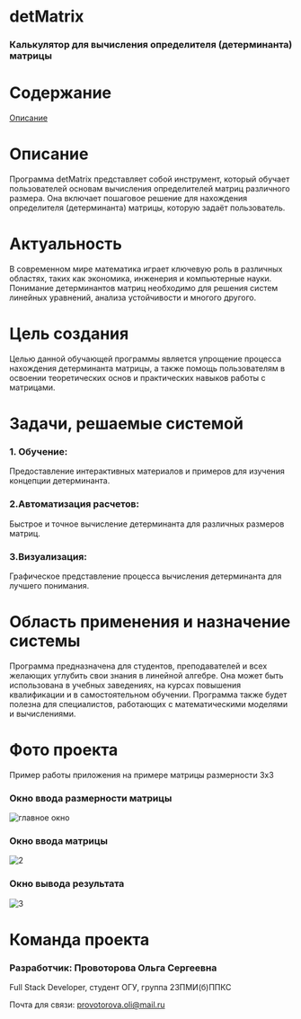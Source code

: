 # detMatrix
### Калькулятор для вычисления определителя (детерминанта) матрицы

# Содержание
[Описание](Описание)

# Описание
Программа detMatrix представляет собой инструмент, который обучает пользователей основам вычисления определителей матриц различного размера. Она включает пошаговое решение для нахождения определителя (детерминанта) матрицы, которую задаёт пользователь.

# Актуальность
В современном мире математика играет ключевую роль в различных областях, таких как экономика, инженерия и компьютерные науки. Понимание детерминантов матриц необходимо для решения систем линейных уравнений, анализа устойчивости и многого другого.

# Цель создания
Целью данной обучающей программы является упрощение процесса нахождения детерминанта матрицы, а также помощь пользователям в освоении теоретических основ и практических навыков работы с матрицами.

# Задачи, решаемые системой
### 1. Обучение: 
Предоставление интерактивных материалов и примеров для изучения концепции детерминанта.
### 2.Автоматизация расчетов: 
Быстрое и точное вычисление детерминанта для различных размеров матриц.
### 3.Визуализация: 
Графическое представление процесса вычисления детерминанта для лучшего понимания.

# Область применения и назначение системы
Программа предназначена для студентов, преподавателей и всех желающих углубить свои знания в линейной алгебре. Она может быть использована в учебных заведениях, на курсах повышения квалификации и в самостоятельном обучении. Программа также будет полезна для специалистов, работающих с математическими моделями и вычислениями. 

# Фото проекта
Пример работы приложения на примере матрицы размерности 3х3
### Окно ввода размерности матрицы
![главное окно](https://github.com/user-attachments/assets/729a44b2-9856-4b63-b871-359d89c3b30a)

### Окно ввода матрицы
![2](https://github.com/user-attachments/assets/bf2bb0e3-1177-4b92-9bc2-8e04f6ab1909)

### Окно вывода результата
![3](https://github.com/user-attachments/assets/10d58873-d676-495c-8427-d2a9ea95ee56)

# Команда проекта
### Разработчик: Провоторова Ольга Сергеевна
Full Stack Developer, студент ОГУ, группа 23ПМИ(б)ППКС

Почта для связи: provotorova.oli@mail.ru
